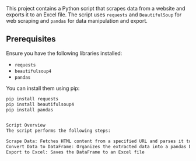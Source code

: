 This project contains a Python script that scrapes data from a website and exports it to an Excel file. The script uses `requests` and `BeautifulSoup` for web scraping and `pandas` for data manipulation and export.

## Prerequisites

Ensure you have the following libraries installed:

- `requests`
- `beautifulsoup4`
- `pandas`


You can install them using pip:

```sh
pip install requests
pip install beautifulsoup4
pip install pandas


Script Overview
The script performs the following steps:

Scrape Data: Fetches HTML content from a specified URL and parses it to extract the desired information.
Convert Data to DataFrame: Organizes the extracted data into a pandas DataFrame.
Export to Excel: Saves the DataFrame to an Excel file
